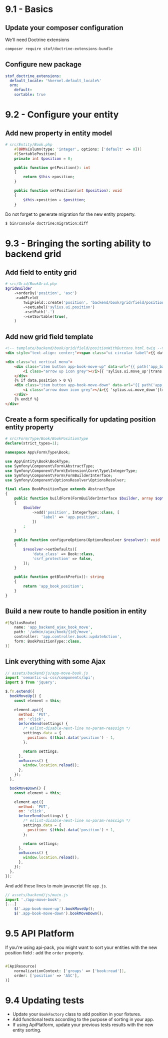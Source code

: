 # 9.1 - Basics

## Update your composer configuration

We'll need Doctrine extensions
```bash
composer require stof/doctrine-extensions-bundle
```

## Configure new package

```yaml
stof_doctrine_extensions:
  default_locale: '%kernel.default_locale%'
  orm:
    default:
    sortable: true
```

# 9.2 - Configure your entity

## Add new property in entity model

```php
# src/Entity/Book.php
    #[ORM\Column(type: 'integer', options: ['default' => 0])]
    #[SortablePosition]
    private int $position = 0;

    public function getPosition(): int
    {
        return $this->position;
    }

    public function setPosition(int $position): void
    {
        $this->position = $position;
    }
```

Do not forget to generate migration for the new entity property.

```bash
$ bin/console doctrine:migration:diff
```

# 9.3 - Bringing the sorting ability to backend grid

## Add field to entity grid

```php
# src/Grid/BookGrid.php
$gridBuilder
    ->orderBy('position', 'asc')
    ->addField(
        TwigField::create('position', 'backend/book/grid/field/positionWithButtons.html.twig')
        ->setLabel('sylius.ui.position')
        ->setPath('.')
        ->setSortable(true),
    )
```

## Add new grid field template

```html
<!-- template/backend/book/grid/field/positionWithButtons.html.twig -->
<div style="text-align: center;"><span class="ui circular label">{{ data.position }}</span></div>

<div class="ui vertical menu">
    <div class="item button app-book-move-up" data-url="{{ path('app_backend_ajax_book_move', { id: data.id }) }}" data-id="{{ data.id }}" data-position="{{ data.position }}">
        <i class="arrow up icon grey"></i>{{ 'sylius.ui.move_up'|trans }}
    </div>
    {% if data.position > 0 %}
    <div class="item button app-book-move-down" data-url="{{ path('app_backend_ajax_book_move', { id: data.id }) }}" data-id="{{ data.id }}" data-position="{{ data.position }}">
        <i class="arrow down icon grey"></i>{{ 'sylius.ui.move_down'|trans }}
    </div>
    {% endif %}
</div>
```
## Create a form specifically for updating position entity property

```php
# src/Form/Type/Book/BookPositionType
declare(strict_types=1);

namespace App\Form\Type\Book;

use App\Entity\Book\BookType;
use Symfony\Component\Form\AbstractType;
use Symfony\Component\Form\Extension\Core\Type\IntegerType;
use Symfony\Component\Form\FormBuilderInterface;
use Symfony\Component\OptionsResolver\OptionsResolver;

final class BookPositionType extends AbstractType
{
    public function buildForm(FormBuilderInterface $builder, array $options): void
    {
        $builder
            ->add('position', IntegerType::class, [
                'label' => 'app.position',
            ])
        ;
    }

    public function configureOptions(OptionsResolver $resolver): void
    {
        $resolver->setDefaults([
            'data_class' => Book::class,
            'csrf_protection' => false,
        ]);
    }

    public function getBlockPrefix(): string
    {
        return 'app_book_position';
    }
}
```

## Build a new route to handle position in entity

```php
#[SyliusRoute(
    name: 'app_backend_ajax_book_move',
    path: '/admin/ajax/book/{id}/move',
    controller: 'app.controller.book::updateAction',
    form: BookPositionType::class,
)]
```

## Link everything with some Ajax

```javascript
// assets/backend/js/app-move-book.js
import 'semantic-ui-css/components/api';
import $ from 'jquery';

$.fn.extend({
  bookMoveUp() {
    const element = this;

    element.api({
      method: 'PUT',
      on: 'click',
      beforeSend(settings) {
        /* eslint-disable-next-line no-param-reassign */
        settings.data = {
          position: $(this).data('position') - 1,
        };

        return settings;
      },
      onSuccess() {
        window.location.reload();
      },
    });
  },

  bookMoveDown() {
    const element = this;

    element.api({
      method: 'PUT',
      on: 'click',
      beforeSend(settings) {
        /* eslint-disable-next-line no-param-reassign */
        settings.data = {
          position: $(this).data('position') + 1,
        };

        return settings;
      },
      onSuccess() {
        window.location.reload();
      },
    });
  },
});
```
And add these lines to main javascript file `app.js`.
```javascript
// assets/backend/js/main.js
import './app-move-book';
[...]
    $('.app-book-move-up').bookMoveUp();
    $('.app-book-move-down').bookMoveDown();

```

# 9.5 API Platform

If you're using api-pack, you might want to sort your entities with the new position field : add the `order` property.
```php

#[ApiResource(
    normalizationContext: ['groups' => ['book:read']],
    order: ['position' => 'ASC'],
)]
```


# 9.4 Updating tests

- Update your `BookFactory` class to add position in your fixtures.
- Add functional tests according to the purpose of sorting in your app.
- If using ApiPlatform, update your previous tests results with the new entity sorting.
